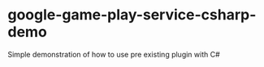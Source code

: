 # google-game-play-service-csharp-demo
Simple demonstration of how to use pre existing plugin with C#
